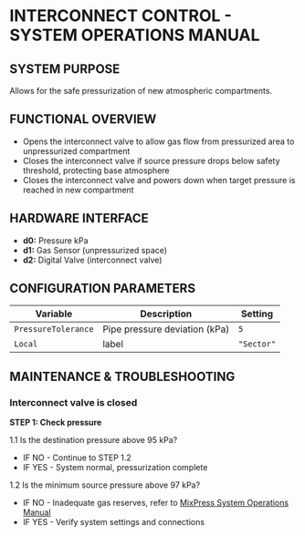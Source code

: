 # INTERCONNECT CONTROL - SYSTEM OPERATIONS MANUAL

## SYSTEM PURPOSE
Allows for the safe pressurization of new atmospheric compartments.

## FUNCTIONAL OVERVIEW
* Opens the interconnect valve to allow gas flow from pressurized area to unpressurized compartment
* Closes the interconnect valve if source pressure drops below safety threshold, protecting base atmosphere 
* Closes the interconnect valve and powers down when target pressure is reached in new compartment

## HARDWARE INTERFACE
* **d0:** Pressure kPa
* **d1:** Gas Sensor (unpressurized space)
* **d2:** Digital Valve (interconnect valve)

## CONFIGURATION PARAMETERS
| Variable            | Description                   | Setting    |
|---------------------|-------------------------------|------------|
| `PressureTolerance` | Pipe pressure deviation (kPa) | `5`        |
| `Local`             | label                         | `"Sector"` |

## MAINTENANCE & TROUBLESHOOTING

### Interconnect valve is closed

**STEP 1: Check pressure** 

1.1 Is the destination pressure above 95 kPa?
* IF NO - Continue to STEP 1.2
* IF YES - System normal, pressurization complete

1.2 Is the minimum source pressure above 97 kPa?
* IF NO - Inadequate gas reserves, refer to [MixPress System Operations Manual](mixpress_operations_manual.md)
* IF YES - Verify system settings and connections